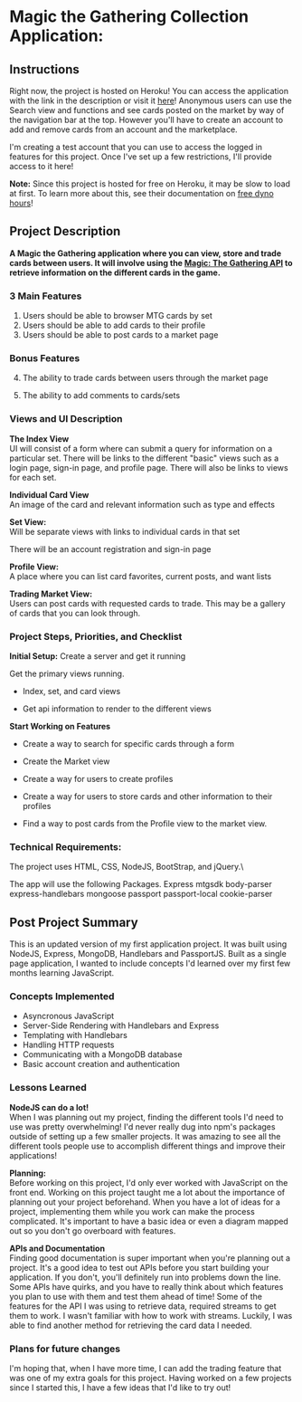 
# Magic the Gathering Collection Application:

## Instructions
Right now, the project is hosted on Heroku! You can access the application with the link in the description or visit it [here](https://enigmatic-basin-39847.herokuapp.com/)! Anonymous users can use the Search view and functions and see cards posted on the market by way of the navigation bar at the top. However you'll have to create an account to add and remove cards from an account and the marketplace.

I'm creating a test account that you can use to access the logged in features for this project. Once I've set up a few restrictions, I'll provide access to it here!

__Note:__ Since this project is hosted for free on Heroku, it may be slow to load at first. To learn more about this, see their documentation on [free dyno hours](https://devcenter.heroku.com/articles/free-dyno-hours)!

## Project Description
__A Magic the Gathering application where you can view, store and trade cards between users. It will involve using the [Magic: The Gathering API](https://magicthegathering.io/) to retrieve information on the different cards in the game.__


### 3 Main Features
1. Users should be able to browser MTG cards by set
2. Users should be able to add cards to their profile
3. Users should be able to post cards to a market page

### Bonus Features
4. The ability to trade cards between users through the market page

5. The ability to add comments to cards/sets

### Views and UI Description
**The Index View**\
UI will consist of a form where can submit a query for information on a particular set. There will be links to the different "basic" views such as a login page, sign-in page, and profile page. There will also be links to views for each set.

**Individual Card View**\
An image of the card and relevant information such as type and effects

**Set View:**\
Will be separate views with links to individual cards in that set

There will be an account registration and sign-in page

**Profile View:**\
A place where you can list card favorites, current posts, and want lists

**Trading Market View:**\
Users can post cards with requested cards to trade. This may be a gallery of cards that you can look through.

### Project Steps, Priorities, and Checklist
**Initial Setup:**
Create a server and get it running

Get the primary views running.
 - Index, set, and card views

 - Get api information to render to the different views

**Start Working on Features**
 - Create a way to search for specific cards through a form

 - Create the Market view

 - Create a way for users to create profiles

 - Create a way for users to store cards and other information to their profiles

 - Find a way to post cards from the Profile view to the market view.


### Technical Requirements:
The project uses HTML, CSS, NodeJS, BootStrap, and jQuery.\

The app will use the following Packages.
Express
mtgsdk
body-parser
express-handlebars
mongoose
passport
passport-local
cookie-parser

## Post Project Summary 
This is an updated version of my first application project. It was built using NodeJS, Express, MongoDB, Handlebars and PassportJS. Built as a single page application, I wanted to include concepts I'd learned over my first few months learning JavaScript.

### Concepts Implemented
* Asyncronous JavaScript
* Server-Side Rendering with Handlebars and Express
* Templating with Handlebars
* Handling HTTP requests
* Communicating with a MongoDB database
* Basic account creation and authentication

### Lessons Learned
__NodeJS can do a lot!__\
When I was planning out my project, finding the different tools I'd need to use was pretty overwhelming! I'd never really dug into npm's packages outside of setting up a few smaller projects. It was amazing to see all the different tools people use to accomplish different things and improve their applications!

__Planning:__\
 Before working on this project, I'd only ever worked with JavaScript on the front end. Working on this project taught me a lot about the importance of planning out your project beforehand. When you have a lot of ideas for a project, implementing them while you work can make the process complicated. It's important to have a basic idea or even a diagram mapped out so you don't go overboard with features.

__APIs and Documentation__\
Finding good documentation is super important when you're planning out a project. It's a good idea to test out APIs before you start building your application. If you don't, you'll definitely run into problems down the line. Some APIs have quirks, and you have to really think about which features you plan to use with them and test them ahead of time! Some of the features for the API I was using to retrieve data, required streams to get them to work. I wasn't familiar with how to work with streams. Luckily, I was able to find another method for retrieving the card data I needed.

### Plans for future changes
I'm hoping that, when I have more time, I can add the trading feature that was one of my extra goals for this project. Having worked on a few projects since I started this, I have a few ideas that I'd like to try out!
